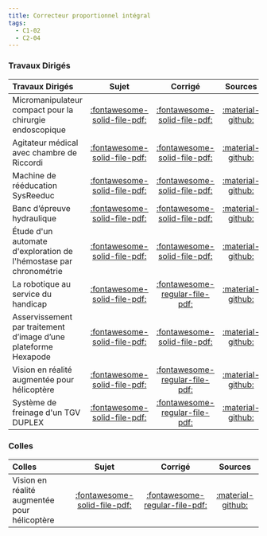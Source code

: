 ```yaml
---
title: Correcteur proportionnel intégral 
tags:
  - C1-02
  - C2-04
---
```


[comment]: <> (Généré automatiquement par ALL_PDF/make_markdown.py, creation_fichiers_activites)



### Travaux Dirigés 
 
| Travaux Dirigés | Sujet | Corrigé | Sources  | 
| :-------------- | :---: | :-----: | :------: | 
| Micromanipulateur compact pour la chirurgie endoscopique | [:fontawesome-solid-file-pdf:](https://xpessoles-cpge.fr/pdf/Cy_03_01_TD_PI_01_MC2E_Sujet.pdf) | [:fontawesome-solid-file-pdf:](https://xpessoles-cpge.fr/pdf/Cy_03_01_TD_PI_01_MC2E_Corrige.pdf) | [:material-github:](https://github.com/xpessoles/PSI_Cy_03_ConceptionCommande/tree/main/Chapitre_01_Correction/Cy_03_01_TD_PI_01_MC2E) | 
| Agitateur médical avec chambre de Riccordi | [:fontawesome-solid-file-pdf:](https://xpessoles-cpge.fr/pdf/Cy_03_01_TD_PI_02_Agitateur_Sujet.pdf) | [:fontawesome-solid-file-pdf:](https://xpessoles-cpge.fr/pdf/Cy_03_01_TD_PI_02_Agitateur_Corrige.pdf) | [:material-github:](https://github.com/xpessoles/PSI_Cy_03_ConceptionCommande/tree/main/Chapitre_01_Correction/Cy_03_01_TD_PI_02_Agitateur) | 
| Machine de rééducation SysReeduc | [:fontawesome-solid-file-pdf:](https://xpessoles-cpge.fr/pdf/Cy_03_01_TD_PI_03_SysReeduc_Sujet.pdf) | [:fontawesome-solid-file-pdf:](https://xpessoles-cpge.fr/pdf/Cy_03_01_TD_PI_03_SysReeduc_Corrige.pdf) | [:material-github:](https://github.com/xpessoles/PSI_Cy_03_ConceptionCommande/tree/main/Chapitre_01_Correction/Cy_03_01_TD_PI_03_SysReeduc) | 
| Banc d’épreuve hydraulique | [:fontawesome-solid-file-pdf:](https://xpessoles-cpge.fr/pdf/Cy_03_01_TD_PI_04_GroupeHydrau_Sujet.pdf) | [:fontawesome-solid-file-pdf:](https://xpessoles-cpge.fr/pdf/Cy_03_01_TD_PI_04_GroupeHydrau_Corrige.pdf) | [:material-github:](https://github.com/xpessoles/PSI_Cy_03_ConceptionCommande/tree/main/Chapitre_01_Correction/Cy_03_01_TD_PI_04_GroupeHydrau) | 
| Étude d'un automate d'exploration de l'hémostase par chronométrie | [:fontawesome-solid-file-pdf:](https://xpessoles-cpge.fr/pdf/Cy_03_01_TD_PI_05_Chronometrie_Sujet.pdf) | [:fontawesome-solid-file-pdf:](https://xpessoles-cpge.fr/pdf/Cy_03_01_TD_PI_05_Chronometrie_Corrige.pdf) | [:material-github:](https://github.com/xpessoles/PSI_Cy_03_ConceptionCommande/tree/main/Chapitre_01_Correction/Cy_03_01_TD_PI_05_Chronometrie) | 
| La robotique au service du handicap | [:fontawesome-solid-file-pdf:](https://xpessoles-cpge.fr/pdf/Cy_03_01_TD_PI_06_Robotique_Sujet.pdf) | [:fontawesome-regular-file-pdf:](https://xpessoles-cpge.fr/pdf/Cy_03_01_TD_PI_06_Robotique_Corrige.pdf) | [:material-github:](https://github.com/xpessoles/PSI_Cy_03_ConceptionCommande/tree/main/Chapitre_01_Correction/Cy_03_01_TD_PI_06_Robotique) | 
| Asservissement par traitement d’image d’une plateforme Hexapode | [:fontawesome-solid-file-pdf:](https://xpessoles-cpge.fr/pdf/Cy_03_01_TD_PI_07_Hexapode_Sujet.pdf) | [:fontawesome-solid-file-pdf:](https://xpessoles-cpge.fr/pdf/Cy_03_01_TD_PI_07_Hexapode_Corrige.pdf) | [:material-github:](https://github.com/xpessoles/PSI_Cy_03_ConceptionCommande/tree/main/Chapitre_01_Correction/Cy_03_01_TD_PI_07_Hexapode) | 
| Vision en réalité augmentée pour hélicoptère | [:fontawesome-solid-file-pdf:](https://xpessoles-cpge.fr/pdf/Cy_03_01_TD_PI_08_FLIR_Sujet.pdf) | [:fontawesome-regular-file-pdf:](https://xpessoles-cpge.fr/pdf/Cy_03_01_TD_PI_08_FLIR_Corrige.pdf) | [:material-github:](https://github.com/xpessoles/PSI_Cy_03_ConceptionCommande/tree/main/Chapitre_01_Correction/Cy_03_01_TD_PI_08_FLIR) | 
| Système de freinage d'un TGV DUPLEX | [:fontawesome-solid-file-pdf:](https://xpessoles-cpge.fr/pdf/Cy_03_01_TD_PI_09_FreinageTGV_Sujet.pdf) | [:fontawesome-regular-file-pdf:](https://xpessoles-cpge.fr/pdf/Cy_03_01_TD_PI_09_FreinageTGV_Corrige.pdf) | [:material-github:](https://github.com/xpessoles/PSI_Cy_03_ConceptionCommande/tree/main/Chapitre_01_Correction/Cy_03_01_TD_PI_09_FreinageTGV) | 

### Colles 
 
| Colles | Sujet | Corrigé | Sources  | 
| :-------------- | :---: | :-----: | :------: | 
| Vision en réalité augmentée pour hélicoptère | [:fontawesome-solid-file-pdf:](https://xpessoles-cpge.fr/pdf/Cy_03_01_TD_PI_08_FLIR_Sujet.pdf) | [:fontawesome-regular-file-pdf:](https://xpessoles-cpge.fr/pdf/Cy_03_01_TD_PI_08_FLIR_Corrige.pdf) | [:material-github:](https://github.com/xpessoles/PSI_Cy_03_ConceptionCommande/tree/main/Chapitre_01_Correction/Cy_03_01_TD_PI_08_FLIR) | 


